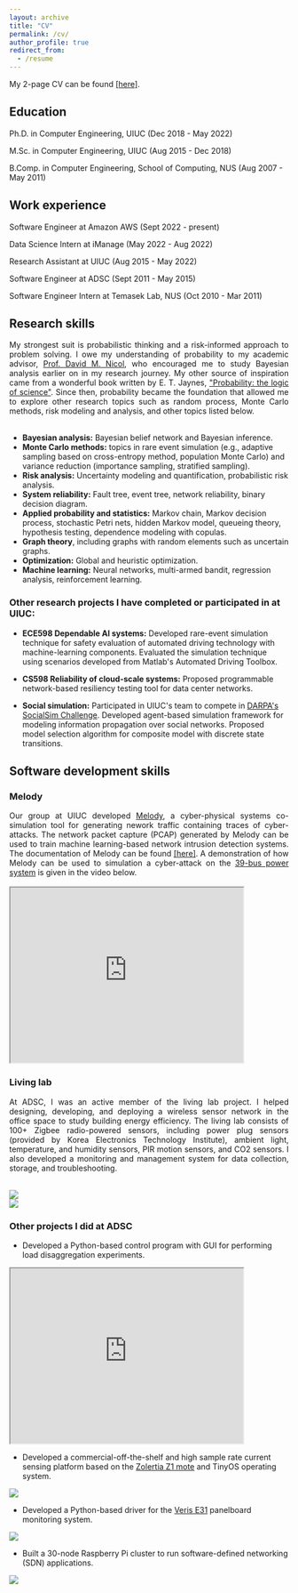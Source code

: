 ```yaml
---
layout: archive
title: "CV"
permalink: /cv/
author_profile: true
redirect_from:
  - /resume
---
```


My 2-page CV can be found <a href="https://github.com/uncertaingraph/me/blob/master/files/HN_CV.pdf">[here]</a>.


## Education

Ph.D. in Computer Engineering, UIUC (Dec 2018 - May 2022)

M.Sc. in Computer Engineering, UIUC (Aug 2015 - Dec 2018)

B.Comp. in Computer Engineering, School of Computing, NUS (Aug 2007 - May 2011)


## Work experience
Software Engineer at Amazon AWS (Sept 2022 - present)

Data Science Intern at iManage (May 2022 - Aug 2022)

Research Assistant at UIUC (Aug 2015 - May 2022)

Software Engineer at ADSC (Sept 2011 - May 2015)

Software Engineer Intern at Temasek Lab, NUS (Oct 2010 - Mar 2011)

## Research skills
<div style="text-align: justify">
My strongest suit is probabilistic thinking and a risk-informed approach to problem solving. I owe my understanding of probability to my academic advisor, <a href="http://dmnicol.web.engr.illinois.edu/">Prof. David M. Nicol</a>, who encouraged me to study Bayesian analysis earlier on in my research journey. My other source of inspiration came from a wonderful book written by E. T. Jaynes, <a href="https://bayes.wustl.edu/etj/prob/book.pdf">"Probability: the logic of science"</a>. Since then, probability became the foundation that allowed me to explore other research topics such as random process, Monte Carlo methods, risk modeling and analysis, and other topics listed below. 
</div><br>

* <b>Bayesian analysis:</b> Bayesian belief network and Bayesian inference.<br>
* <b>Monte Carlo methods:</b> topics in rare event simulation (e.g., adaptive sampling based on cross-entropy method, population Monte Carlo) and variance reduction (importance sampling, stratified sampling).<br>
* <b>Risk analysis:</b> Uncertainty modeling and quantification, probabilistic risk analysis.<br>
* <b>System reliability:</b> Fault tree, event tree, network reliability, binary decision diagram.<br>
* <b>Applied probability and statistics:</b> Markov chain, Markov decision process, stochastic Petri nets, hidden Markov model, queueing theory, hypothesis testing, dependence modeling with copulas.<br>
* <b>Graph theory</b>, including graphs with random elements such as uncertain graphs.<br>
* <b>Optimization:</b> Global and heuristic optimization.<br>
* <b>Machine learning:</b> Neural networks, multi-armed bandit, regression analysis, reinforcement learning.<br>

### Other research projects I have completed or participated in at UIUC:

* <b>ECE598 Dependable AI systems:</b> Developed rare-event simulation technique for safety evaluation of automated driving technology with machine-learning components. Evaluated the simulation  technique using scenarios developed from Matlab's Automated Driving Toolbox.<br>
          
* <b>CS598 Reliability of cloud-scale systems:</b> Proposed programmable network-based resiliency testing tool for data center networks.<br>
          
* <b>Social simulation:</b> Participated in UIUC's team to compete in <a href="https://cs.illinois.edu/news/cs-ece-professors-explore-how-social-media-spreads-information-affects-beliefs-and-even-shapes">DARPA's SocialSim Challenge</a>. Developed agent-based simulation framework for modeling information propagation over social networks. Proposed model selection algorithm for composite model with discrete state transitions.

## Software development skills

### Melody
<div style="text-align: justify">
Our group at UIUC developed <a href="https://github.com/Vignesh2208/Melody">Melody</a>, a cyber-physical systems co-simulation tool for generating nework traffic containing traces of cyber-attacks. The network packet capture (PCAP) generated by Melody can be used to train machine learning-based network intrusion detection systems. The documentation of Melody can be found <a href="https://melody-by-projectmoses.readthedocs.io/en/latest/about.html">[here]</a>. A demonstration of how Melody can be used to simulation a cyber-attack on the <a href="https://electricgrids.engr.tamu.edu/electric-grid-test-cases/ieee-39-bus-system/">39-bus power system</a> is given in the video below.
</div><br>
  
<iframe width="420" height="315"
src="https://www.youtube.com/embed/uFSh95aObDg">
</iframe>
<br>

### Living lab
<div style="text-align: justify">
At ADSC, I was an active member of the living lab project. I helped designing, developing, and deploying a wireless sensor network in the office space to study building energy efficiency. The living lab consists of 100+ Zigbee radio-powered sensors, including power plug sensors (provided by Korea Electronics Technology Institute), ambient light, temperature, and humidity sensors, PIR motion sensors, and CO2 sensors. I also developed a monitoring and management system for data collection, storage, and troubleshooting. 
</div><br>

<img src="https://raw.githubusercontent.com/uncertaingraph/me/master/images/living-lab.png"> <br>
<img src="https://raw.githubusercontent.com/uncertaingraph/me/master/images/living-lab-floor-plan.png"> <br>

### Other projects I did at ADSC
  
* Developed a Python-based control program with GUI for performing load disaggregation experiments.

<iframe width="420" height="315"
src="https://www.youtube.com/embed/OKheHBvRgxI">
</iframe>
<br>
  
* Developed a commercial-off-the-shelf and high sample rate current sensing platform based on the <a href="http://wiki.zolertia.com/wiki/index.php/Main_Page">Zolertia Z1 mote</a> and TinyOS operating system.

<img src="https://raw.githubusercontent.com/uncertaingraph/me/master/images/2013-01-07%2019.15.34.jpg"> <br>

* Developed a Python-based driver for the <a href="https://www.powermeterstore.com/product/veris-e31-panelboard-monitoring-system">Veris E31</a> panelboard monitoring system.

<img src="https://raw.githubusercontent.com/uncertaingraph/me/master/images/2013-06-12%2015.12.58.jpg"> <br>

* Built a 30-node Raspberry Pi cluster to run software-defined networking (SDN) applications.

<img src="https://raw.githubusercontent.com/uncertaingraph/me/master/images/30-node-rpi-cluster.png"> <br>
